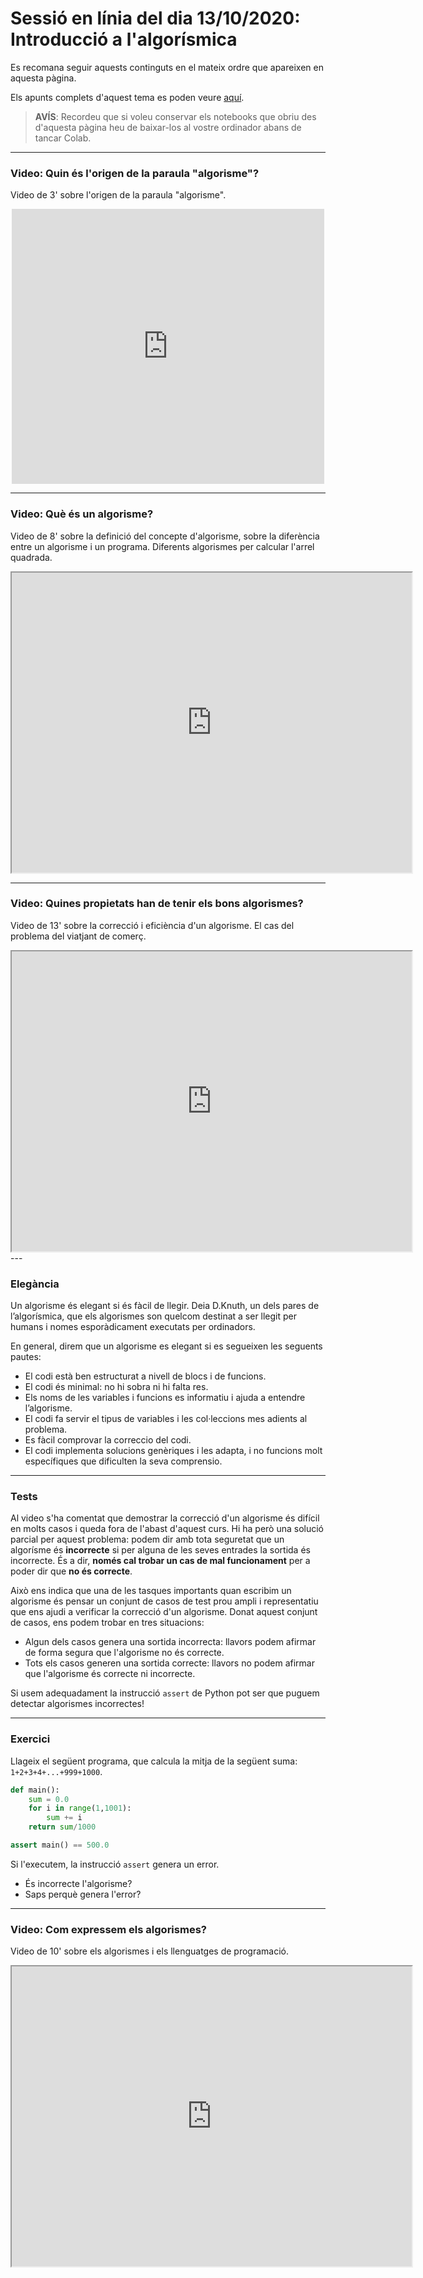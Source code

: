 # Sessió en línia del dia 13/10/2020: Introducció a l'algorísmica

Es recomana seguir aquests continguts en el mateix ordre que apareixen en aquesta pàgina.

Els apunts complets d'aquest tema es poden veure [aquí](https://algorismica2020.github.io/slides/introduccio.html). 

> **AVÍS**: Recordeu que si voleu conservar els notebooks que obriu des d'aquesta pàgina heu de baixar-los al vostre ordinador abans de tancar Colab.


---

### Video: Quin és l'origen de la paraula "algorisme"?

Video de 3' sobre l'origen de la paraula "algorisme". 

<center>
<iframe src="https://www.bbc.co.uk/ideas/videos/why-algorithms-are-called-algorithms/p07gdlwf/player" width="500" height="440" scrolling="no" style="overflow: hidden" allowfullscreen frameborder="0"></iframe>
</center>

---

### Video: Què és un algorisme?

Video de 8' sobre la definició del concepte d'algorisme, sobre la diferència entre un algorisme i un programa. Diferents algorismes per calcular l'arrel quadrada.

<center>
<iframe src="https://drive.google.com/file/d/1M089dhy23Jby5lBCHHE2UxNz-V1_Qdkp/preview" width="640" height="480"></iframe>
</center>


---

### Video: Quines propietats han de tenir els bons algorismes?

Video de 13' sobre  la correcció i eficiència d'un algorisme. El cas del problema del viatjant de comerç.

<center>
<iframe src="https://drive.google.com/file/d/1lXjUGQZq9C9koIfQZ9MwW4OkofGnzoQb/preview" width="640" height="480"></iframe>
</center>
--- 

### Elegància

Un algorisme és elegant si és fàcil de llegir. Deia D.Knuth, un dels pares de l’algorísmica, que els algorismes son quelcom destinat a ser llegit per humans i nomes esporàdicament executats per ordinadors.

En general, direm que un algorisme es elegant si es segueixen les seguents pautes:

+ El codi està ben estructurat a nivell de blocs i de funcions.
+ El codi és minimal: no hi sobra ni hi falta res.
+ Els noms de les variables i funcions es informatiu i ajuda a entendre l’algorisme.
+ El codi fa servir el tipus de variables i les col·leccions mes adients al problema.
+ Es fàcil comprovar la correccio del codi.
+ El codi implementa solucions genèriques i les adapta, i no funcions molt específiques que dificulten la seva comprensio.

---

### Tests

Al video s'ha comentat que demostrar la correcció d'un algorisme és difícil en molts casos i queda fora de l'abast d'aquest curs. Hi ha però una solució parcial per aquest problema: podem dir amb tota seguretat que un algorísme és **incorrecte** si per alguna de les seves entrades la sortida és incorrecte. És a dir, **només cal trobar un cas de mal funcionament** per a poder dir que **no és correcte**.

Això ens indica que una de les tasques importants quan escribim un algorisme és pensar un conjunt de casos de test prou ampli i representatiu que ens ajudi a verificar la correcció d'un algorisme. Donat aquest conjunt de casos, ens podem trobar en tres situacions:
+ Algun dels casos genera una sortida incorrecta: llavors podem afirmar de forma segura que l'algorisme no és correcte.
+ Tots els casos generen una sortida correcte: llavors no podem afirmar que l'algorisme és correcte ni incorrecte.

Si usem adequadament la instrucció `assert` de Python pot ser que puguem detectar algorismes incorrectes!

---

### Exercici

Llageix el següent programa, que calcula la mitja de la següent suma: `1+2+3+4+...+999+1000`. 

```python
def main():
    sum = 0.0
    for i in range(1,1001):
        sum += i
    return sum/1000

assert main() == 500.0
 ```

Si l'executem, la instrucció `assert` genera un error.
+ És incorrecte l'algorisme?
+ Saps perquè genera l'error?

---

### Video: Com expressem els algorismes?

Video de 10' sobre els algorismes i els llenguatges de programació.

<center>
<iframe src="https://drive.google.com/file/d/1X_bCfNFOcu1Lk7nqIog4KaKhm3yFx4Bn/preview" width="640" height="480"></iframe>
</center>



